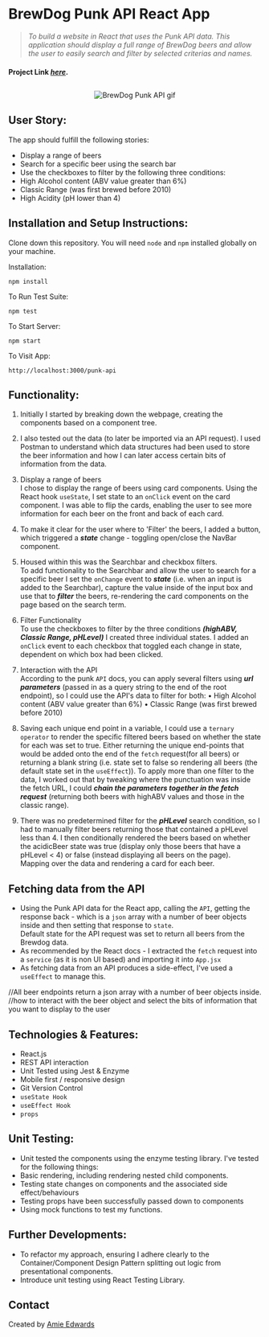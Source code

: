 # BrewDog Punk API React App

> _To build a website in React that uses the Punk API data. This application should display a full range of BrewDog beers and allow the user to easily search and filter by selected criterias and names._ </br>

#### Project Link [_here_](https://amiehannah.github.io/punk-api/).

##

<p align="center">
  <img src="../assets/brewdog-punk-api.gif" alt="BrewDog Punk API gif">
</p>

## User Story:

The app should fulfill the following stories:

- Display a range of beers
- Search for a specific beer using the search bar
- Use the checkboxes to filter by the following three conditions:
- High Alcohol content (ABV value greater than 6%)
- Classic Range (was first brewed before 2010)
- High Acidity (pH lower than 4)

## Installation and Setup Instructions:

Clone down this repository. You will need `node` and `npm` installed globally on your machine.

Installation:

`npm install`

To Run Test Suite:

`npm test`

To Start Server:

`npm start`

To Visit App:

`http://localhost:3000/punk-api`

## Functionality:

1. Initially I started by breaking down the webpage, creating the components based on a component tree.

2. I also tested out the data (to later be imported via an API request). I used Postman to understand which data structures had been used to store the beer information and how I can later access certain bits of information from the data.

3. Display a range of beers </br>
   I chose to display the range of beers using card components. Using the React hook `useState`, I set state to an `onClick` event on the card component. I was able to flip the cards, enabling the user to see more information for each beer on the front and back of each card.

4. To make it clear for the user where to 'Filter' the beers, I added a button, which triggered a **_state_** change - toggling open/close the NavBar component.

5. Housed within this was the Searchbar and checkbox filters. </br>
   To add functionality to the Searchbar and allow the user to search for a specific beer I set the `onChange` event to **_state_** (i.e. when an input is added to the Searchbar), capture the value inside of the input box and use that to **_filter_** the beers, re-rendering the card components on the page based on the search term.

6. Filter Functionality </br>
   To use the checkboxes to filter by the three conditions **_(highABV, Classic Range, pHLevel)_** I created three individual states. I added an `onClick` event to each checkbox that toggled each change in state, dependent on which box had been clicked.

7. Interaction with the API </br>
   According to the punk `API` docs, you can apply several filters using **_url parameters_** (passed in as a query string to the end of the root endpoint), so I could use the API's data to filter for both:
   • High Alcohol content (ABV value greater than 6%)
   • Classic Range (was first brewed before 2010)

8. Saving each unique end point in a variable, I could use a `ternary operator` to render the specific filtered beers based on whether the state for each was set to true. Either returning the unique end-points that would be added onto the end of the `fetch` request(for all beers) or returning a blank string (i.e. state set to false so rendering all beers (the default state set in the `useEffect`)). To apply more than one filter to the data, I worked out that by tweaking where the punctuation was inside the fetch URL, I could **_chain the parameters together in the fetch request_** (returning both beers with highABV values and those in the classic range).

9. There was no predetermined filter for the **_pHLevel_** search condition, so I had to manually filter beers returning those that contained a pHLevel less than 4. I then conditionally rendered the beers based on whether the acidicBeer state was true (display only those beers that have a pHLevel < 4) or false (instead displaying all beers on the page).</br>
   Mapping over the data and rendering a card for each beer.

## Fetching data from the API

- Using the Punk API data for the React app, calling the `API`, getting the response back - which is a `json` array with a number of beer objects inside and then setting that response to `state`. </br>
  Default state for the API request was set to return all beers from the Brewdog data.
- As recommended by the React docs - I extracted the `fetch` request into a `service` (as it is non UI based) and importing it into `App.jsx`
- As fetching data from an API produces a side-effect, I've used a `useEffect` to manage this.

//All beer endpoints return a json array with a number of beer objects inside.
//how to interact with the beer object and select the bits of information that you want to display to the user

## Technologies & Features:

- React.js
- REST API interaction
- Unit Tested using Jest & Enzyme
- Mobile first / responsive design
- Git Version Control
- `useState Hook`
- `useEffect Hook`
- `props`

## Unit Testing:

- Unit tested the components using the enzyme testing library.
  I've tested for the following things:
- Basic rendering, including rendering nested child components.
- Testing state changes on components and the associated side effect/behaviours
- Testing props have been successfully passed down to components
- Using mock functions to test my functions.

## Further Developments:

- To refactor my approach, ensuring I adhere clearly to the Container/Component Design Pattern splitting out logic from presentational components.
- Introduce unit testing using React Testing Library.

## Contact

Created by [Amie Edwards](mailto:amie.edwards17@gmail.com)
